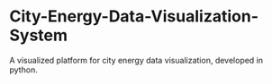 # City-Energy-Data-Visualization-System
A visualized platform for city energy data visualization, developed in python.
